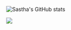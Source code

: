 <!--
**shyamsastha/shyamsastha** is a ✨ _special_ ✨ repository because its `README.md` (this file) appears on your GitHub profile.

Here are some ideas to get you started:

- 🔭 I’m currently working on ...
- 🌱 I’m currently learning ...
- 👯 I’m looking to collaborate on ...
- 🤔 I’m looking for help with ...
- 💬 Ask me about ...
- 📫 How to reach me: ...
- 😄 Pronouns: ...
- ⚡ Fun fact: ...
-->
![Sastha's GitHub stats](https://github-readme-stats.vercel.app/api?username=shyamsastha&show_icons=true&theme=transparent)

<a href="[Realtime Object Detection](https://github.com/shyamsastha/Realtime-object-detection)">
  <img align="center" src="https://github-readme-stats.vercel.app/api/pin/?username=shyamsastha&repo=Realtime-object-detection" />
</a>

